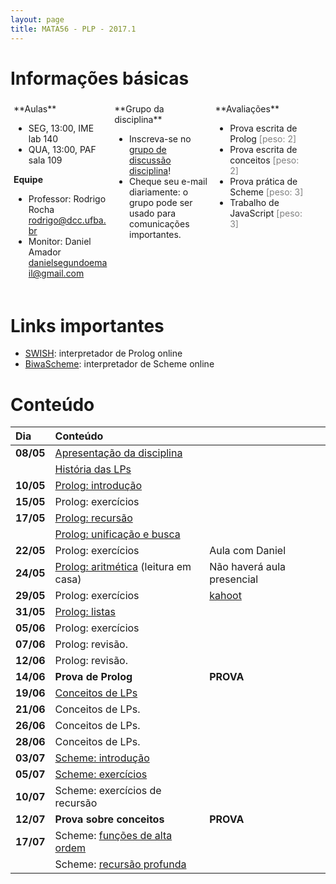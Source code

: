 ```yaml
---
layout: page
title: MATA56 - PLP - 2017.1
---
```


# Informações básicas

<div style="float: left; padding: 5px; width: 30%;" markdown="1">
**Aulas**

- SEG, 13:00, IME lab 140
- QUA, 13:00, PAF sala 109

**Equipe**

- Professor: Rodrigo Rocha <rodrigo@dcc.ufba.br>
- Monitor: Daniel Amador <danielsegundoemail@gmail.com>
</div>

<div style="float: left; padding: 5px; width: 30%;" markdown="1">
**Grupo da disciplina**

- Inscreva-se no [grupo de discussão disciplina](https://groups.google.com/d/forum/mata56t01-20171)!
- Cheque seu e-mail diariamente: o grupo pode ser usado para comunicações importantes.
</div>

<div style="float: left; padding: 5px; width: 30%;" markdown="1">
**Avaliações**

- Prova escrita de Prolog <span style="color: gray;">\[peso: 2\]</span>
- Prova escrita de conceitos <span style="color: gray;">\[peso: 2\]</span>
- Prova prática de Scheme <span style="color: gray;">\[peso: 3\]</span>
- Trabalho de JavaScript <span style="color: gray;">\[peso: 3\]</span>
</div>

<div style="clear: left;"></div>

# Links importantes

- [SWISH][swish]: interpretador de Prolog online
- [BiwaScheme](biwascheme): interpretador de Scheme online

# Conteúdo

| Dia       | Conteúdo                                                         |                                                                               |
| :-------  | :--------------------------------------------                    | :----------------------                                                       |
| **08/05** | [Apresentação da disciplina](disciplina)                         |                                                                               |
|           | [História das LPs](https://goo.gl/9qSZmy)                        |                                                                               |
| **10/05** | [Prolog: introdução](aula02-prolog)                              |                                                                               |
| **15/05** | Prolog: exercícios                                               |                                                                               |
| **17/05** | [Prolog: recursão](aula03-prolog-recursao)                       |                                                                               |
|           | [Prolog: unificação e busca](aula04-prolog-busca)                |                                                                               |
| **22/05** | Prolog: exercícios                                               | Aula com Daniel                                                               |
| **24/05** | [Prolog: aritmética](aula05-prolog-aritmetica) (leitura em casa) | Não haverá aula presencial                                                    |
| **29/05** | Prolog: exercícios                                               | [kahoot](https://create.kahoot.it/#quiz/af8c85ae-cedb-40e3-820d-de75b3fbbf9a) |
| **31/05** | [Prolog: listas](aula06-prolog-listas)                           |                                                                               |
| **05/06** | Prolog: exercícios                                               |                                                                               |
| **07/06** | Prolog: revisão.                                                 |                                                                               |
| **12/06** | Prolog: revisão.                                                 |                                                                               |
| **14/06** | **Prova de Prolog**                                              | **PROVA**                                                                     |
| **19/06** | [Conceitos de LPs][conceitos]                                    |                                                                               |
| **21/06** | Conceitos de LPs.                                                |                                                                               |
| **26/06** | Conceitos de LPs.                                                |                                                                               |
| **28/06** | Conceitos de LPs.                                                |                                                                               |
| **03/07** | [Scheme: introdução](aula08-lisp)                                |                                                                               |
| **05/07** | [Scheme: exercícios](aula09-lisp-ex)                             |                                                                               |
| **10/07** | Scheme: exercícios de recursão                                   |                                                                               |
| **12/07** | **Prova sobre conceitos**                                        | **PROVA**                                                                     |
| **17/07** | Scheme: [funções de alta ordem](aula10-lisp-alta-ordem)          |                                                                               |
|           | Scheme: [recursão profunda](aula11-lisp-rec-prof)                |                                                                               |

<!--
| **24/07** | JS: introdução, funções de alta ordem, escopo          |   |
| **26/07** | JS: closures                                           |   |
| **31/07** | JS: currying, aplicação parcial, composição de funções |   |
| **02/08** | (paralisação)                                          |   |
| **07/08** | JS: revisão de currying, introdução a concorrência     |   |
| **09/08** | JS: concorrência                                       |   |
| **14/08** | JS: concorrência                                       |   |
| **16/08** | Revisão: JS funcional e concorrência                   |   |
| **21/08** |                                                        |   |
| **23/08** |                                                        |   |
| **28/08** |                                                        |   |
| **30/08** |                                                        |   |
| **04/09** |                                                        |   |
| **06/09** |                                                        |   |
-->

[swish]: http://swish.swi-prolog.org/
[conceitos]: http://slides.com/rodrigorgs/conceitos-de-linguagens-de-programacao

<script type="text/javascript">
function desabilitaLinksComecadosPor(prefixo) {
  var links = $('a').filter(function (idx) { return $(this).attr('href').startsWith(prefixo); });
  links.contents().unwrap();  
}
$(document).ready(function () {
  desabilitaLinksComecadosPor('#!');
});
</script>